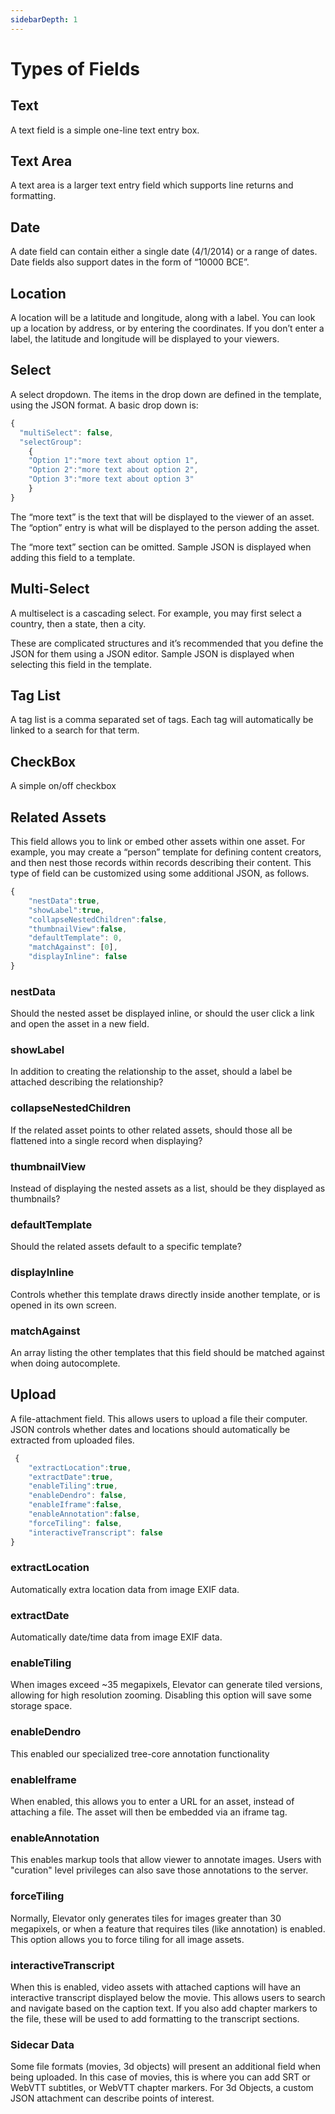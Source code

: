 ```yaml
---
sidebarDepth: 1
---
```


# Types of Fields

## Text
A text field is a simple one-line text entry box.

## Text Area
A text area is a larger text entry field which supports line returns and formatting.

## Date
A date field can contain either a single date (4/1/2014) or a range of dates.  Date fields also support dates in the form of “10000 BCE”.  

## Location
A location will be a latitude and longitude, along with a label.  You can look up a location by address, or by entering the coordinates.  If you don’t enter a label, the latitude and longitude will be displayed to your viewers.

## Select
A select dropdown.  The items in the drop down are defined in the template, using the JSON format.  A basic drop down is:

``` js
{
  "multiSelect": false,
  "selectGroup": 
    {
    "Option 1":"more text about option 1",
    "Option 2":"more text about option 2",
    "Option 3":"more text about option 3"
    }
}
```

The “more text” is the text that will be displayed to the viewer of an asset.  The “option” entry is what will be displayed to the person adding the asset.

The “more text” section can be omitted.    Sample JSON is displayed when adding this field to a template.

## Multi-Select
 A multiselect is a cascading select.  For example, you may first select a country, then a state, then a city.

These are complicated structures and it’s recommended that you define the JSON for them using a JSON editor.  Sample JSON is displayed when selecting this field in the template.

## Tag List
A tag list is a comma separated set of tags. Each tag will automatically be linked to a search for that term.

## CheckBox
A simple on/off checkbox

## Related Assets
This field allows you to link or embed other assets within one asset.  For example, you may create a “person” template for defining content creators, and then nest those records within records describing their content.  This type of field can be customized using some additional JSON, as follows.

``` js
{ 
    "nestData":true,
    "showLabel":true, 
    "collapseNestedChildren":false, 
    "thumbnailView":false, 
    "defaultTemplate": 0,
    "matchAgainst": [0], 
    "displayInline": false
}
```

### nestData

Should the nested asset be displayed inline, or should the user click a link and open the asset in a new field.

### showLabel

In addition to creating the relationship to the asset, should a label be attached describing the relationship?

### collapseNestedChildren

If the related asset points to other related assets, should those all be flattened into a single record when displaying?

### thumbnailView

Instead of displaying the nested assets as a list, should be they displayed as thumbnails?

### defaultTemplate

Should the related assets default to a specific template?

### displayInline

Controls whether this template draws directly inside another template, or is opened in its own screen.

### matchAgainst

An array listing the other templates that this field should be matched against when doing autocomplete.

## Upload
A file-attachment field.  This allows users to upload a file their computer.  JSON controls whether dates and locations should automatically be extracted from uploaded files.

``` js
 {
    "extractLocation":true, 
    "extractDate":true, 
    "enableTiling":true, 
    "enableDendro": false, 
    "enableIframe":false, 
    "enableAnnotation":false,
    "forceTiling": false,
    "interactiveTranscript": false
}
```

### extractLocation
Automatically extra location data from image EXIF data.

### extractDate
Automatically date/time data from image EXIF data.

### enableTiling
When images exceed ~35 megapixels, Elevator can generate tiled versions, allowing for high resolution zooming. Disabling this option will save some storage space.

### enableDendro
This enabled our specialized tree-core annotation functionality

### enableIframe
When enabled, this allows you to enter a URL for an asset, instead of attaching a file. The asset will then be embedded via an iframe tag.

### enableAnnotation
This enables markup tools that allow viewer to annotate images. Users with "curation" level privileges can also save those annotations to the server. 

### forceTiling
Normally, Elevator only generates tiles for images greater than 30 megapixels, or when a feature that requires tiles (like annotation) is enabled. This option allows you to force tiling for all image assets.

### interactiveTranscript
When this is enabled, video assets with attached captions will have an interactive transcript displayed below the movie. This allows users to search and navigate based on the caption text. If you also add chapter markers to the file, these will be used to add formatting to the transcript sections. 

### Sidecar Data
Some file formats (movies, 3d objects) will present an additional field when being uploaded.  In this case of movies, this is where you can add SRT or WebVTT subtitles, or WebVTT chapter markers.  For 3d Objects, a custom JSON attachment can describe points of interest.  